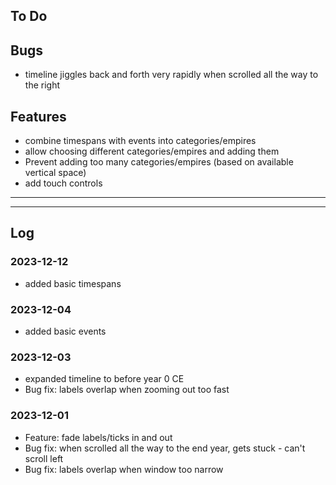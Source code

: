 ## To Do

## Bugs

- timeline jiggles back and forth very rapidly when scrolled all the way to the right

## Features

- combine timespans with events into categories/empires
- allow choosing different categories/empires and adding them
- Prevent adding too many categories/empires (based on available vertical space)
- add touch controls

---

---

## Log

### 2023-12-12

- added basic timespans

### 2023-12-04

- added basic events

### 2023-12-03

- expanded timeline to before year 0 CE
- Bug fix: labels overlap when zooming out too fast

### 2023-12-01

- Feature: fade labels/ticks in and out
- Bug fix: when scrolled all the way to the end year, gets stuck - can't scroll left
- Bug fix: labels overlap when window too narrow
